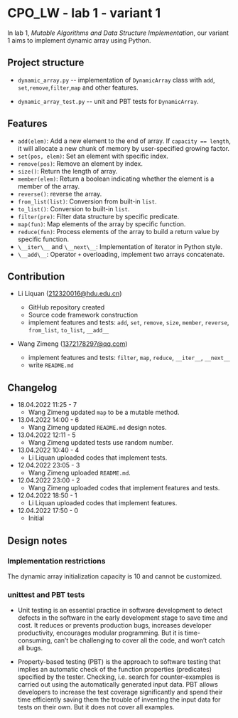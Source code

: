 # CPO_LW - lab 1 - variant 1

In lab 1, *Mutable Algorithms and Data Structure Implementation*, our
variant 1 aims to implement dynamic array using Python.

## Project structure

- `dynamic_array.py` -- implementation of `DynamicArray` class with `add`,
 `set`,`remove`,`filter`,`map` and other features.

- `dynamic_array_test.py` -- unit and PBT tests for `DynamicArray`.

## Features

- `add(elem)`: Add a new element to the end of array. If `capacity == length`,
 it will allocate a new chunk of memory by user-specified growing factor.
- `set(pos, elem)`: Set an element with specific index.
- `remove(pos)`: Remove an element by index.
- `size()`: Return the length of array.
- `member(elem)`: Return a boolean indicating whether the element is a member
 of the array.
- `reverse()`: reverse the array.
- `from_list(list)`: Conversion from built-in `list`.
- `to_list()`: Conversion to built-in `list`.
- `filter(pre)`: Filter data structure by specific predicate.
- `map(fun)`: Map elements of the array by specific function.
- `reduce(fun)`: Process elements of the array to build a return value by
 specific function.
- `\__iter\__` and `\__next\__`: Implementation of iterator in Python style.
- `\__add\__`: Operator `+` overloading, implement two arrays concatenate.

## Contribution

- Li Liquan (212320016@hdu.edu.cn)
  - GitHub repository created
  - Source code framework construction
  - implement features and tests: `add`, `set`, `remove`, `size`, `member`,
  `reverse`, `from_list`, `to_list`, `__add__`

- Wang Zimeng (1372178297@qq.com)
  - implement features and tests: `filter`, `map`, `reduce`, `__iter__`, `__next__`
  - write `README.md`

## Changelog

- 18.04.2022 11:25 - 7
  - Wang Zimeng updated `map` to be a mutable method.
- 13.04.2022 14:00 - 6
  - Wang Zimeng updated `README.md` design notes.
- 13.04.2022 12:11 - 5
  - Wang Zimeng updated tests use random number.
- 13.04.2022 10:40 - 4
  - Li Liquan uploaded codes that implement tests.
- 12.04.2022 23:05 - 3
  - Wang Zimeng uploaded `README.md`.
- 12.04.2022 23:00 - 2
  - Wang Zimeng uploaded codes that implement features and tests.
- 12.04.2022 18:50 - 1
  - Li Liquan uploaded codes that implement features.
- 12.04.2022 17:50 - 0
  - Initial

## Design notes

### Implementation restrictions

The dynamic array initialization capacity is 10 and cannot be customized.

### unittest and PBT tests

- Unit testing is an essential practice in software development to detect
 defects in the software in the early development stage to save time and cost.
 It reduces or prevents production bugs, increases developer productivity,
 encourages modular programming. But it is time-consuming, can’t be challenging
 to cover all the code, and won’t catch all bugs.

- Property-based testing (PBT) is the approach to software testing that implies
 an automatic check of the function properties (predicates) specified by the tester.
 Checking, i.e. search for counter-examples is carried out using the automatically
 generated input data. PBT allows developers to increase the test coverage
 significantly and spend their time efficiently saving them the trouble of
 inventing the input data for tests on their own. But it does not cover all examples.